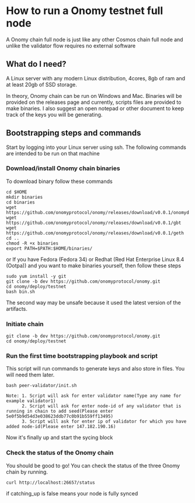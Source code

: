 # How to run a Onomy testnet full node

A Onomy chain full node is just like any other Cosmos chain full node and unlike the validator flow requires no external software

## What do I need?

A Linux server with any modern Linux distribution, 4cores, 8gb of ram and at least 20gb of SSD storage.

In theory, Onomy chain can be run on Windows and Mac. Binaries will be provided on the releases page and currently, scripts files are provided to make binaries.
I also suggest an open notepad or other document to keep track of the keys you will be generating.

## Bootstrapping steps and commands

Start by logging into your Linux server using ssh. The following commands are intended to be run on that machine

### Download/install Onomy chain binaries
To download binary follow these commands

```
cd $HOME
mkdir binaries
cd binaries
wget https://github.com/onomyprotocol/onomy/releases/download/v0.0.1/onomyd
wget https://github.com/onomyprotocol/onomy/releases/download/v0.0.1/gbt
wget https://github.com/onomyprotocol/onomy/releases/download/v0.0.1/geth
cd ..
chmod -R +x binaries
export PATH=$PATH:$HOME/binaries/
```
or If you have Fedora (Fedora 34) or Redhat (Red Hat Enterprise Linux 8.4 (Ootpa))
and you want to make binaries yourself, then follow these steps
```
sudo yum install -y git
git clone -b dev https://github.com/onomyprotocol/onomy.git
cd onomy/deploy/testnet
bash bin.sh
```
The second way may be unsafe because it used the latest version of the artifacts.

### Initiate chain

```
git clone -b dev https://github.com/onomyprotocol/onomy.git
cd onomy/deploy/testnet
```

### Run the first time bootstrapping playbook and script

This script will run commands to generate keys and also store in files. You will need them later.

```
bash peer-validator/init.sh

Note: 1. Script will ask for enter validator name(Type any name for example validator1)
      2. Script will ask for enter node-id of any validator that is running in chain to add seed(Please enter 5e0f5b9d54d3e038623ddb77c0b91b559ff13495)
      3. Script will ask for enter ip of validator for which you have added node-id(Please enter 147.182.190.16)
```

Now it's finally up and start the sycing block

### Check the status of the Onomy chain

You should be good to go! You can check the status of the three
Onomy chain by running.
```
curl http://localhost:26657/status
```
if catching_up is false means your node is fully synced

